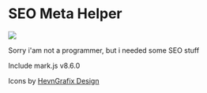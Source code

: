 # SEO Meta Helper

![](https://raw.githubusercontent.com/petrovnn/seometahelper/master/seo_meta_helper_logo.png)

Sorry i'am not a programmer, but i needed some SEO stuff

Include mark.js v8.6.0

Icons by [HevnGrafix Design](https://www.iconfinder.com/HEVNgrafix)
